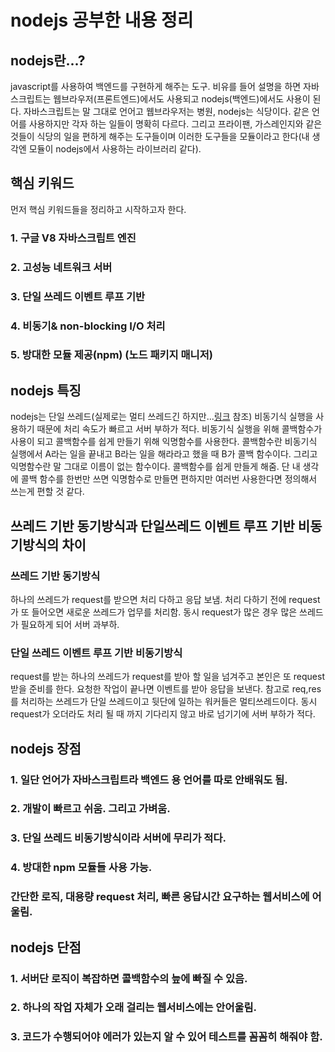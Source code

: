 # nodejs 공부한 내용 정리

## nodejs란...?
javascript를 사용하여 백엔드를 구현하게 해주는 도구. 비유를 들어 설명을 하면 자바스크립트는 웹브라우저(프론트엔드)에서도 사용되고 nodejs(백엔드)에서도 사용이 된다. 자바스크립트는 말 그대로 언어고 웹브라우저는 병원, nodejs는 식당이다. 같은 언어를 사용하지만 각자 하는 일들이 명확히 다르다. 그리고 프라이팬, 가스레인지와 같은 것들이 식당의 일을 편하게 해주는 도구들이며 이러한 도구들을 모듈이라고 한다(내 생각엔 모듈이 nodejs에서 사용하는 라이브러리 같다).

## 핵심 키워드 
먼저 핵심 키워드들을 정리하고 시작하고자 한다.
### 1. 구글 V8 자바스크립트 엔진
### 2. 고성능 네트워크 서버
### 3. 단일 쓰레드 이벤트 루프 기반
### 4. 비동기& non-blocking I/O 처리
### 5. 방대한 모듈 제공(npm) (노드 패키지 매니저)

## nodejs 특징
nodejs는 단일 쓰레드(실제로는 멀티 쓰레드긴 하지만...[링크](http://jeremyko.blogspot.com/2012/12/nodejs.html) 참조) 비동기식 실행을 사용하기 때문에 처리 속도가 빠르고 서버 부하가 적다.
비동기식 실행을 위해 콜백함수가 사용이 되고 콜백함수를 쉽게 만들기 위해 익명함수를 사용한다. 콜백함수란 비동기식 실행에서 A라는 일을 끝내고 B라는 일을 해라라고 했을 때 B가 콜백 함수이다. 그리고 익명함수란 말 그대로 이름이 없는 함수이다. 콜백함수를 쉽게 만들게 해줌. 단 내 생각에 콜백 함수를 한번만 쓰면 익명함수로 만들면 편하지만 여러번 사용한다면 정의해서 쓰는게 편할 것 같다.

## 쓰레드 기반 동기방식과 단일쓰레드 이벤트 루프 기반 비동기방식의 차이
### 쓰레드 기반 동기방식 
하나의 쓰레드가 request를 받으면 처리 다하고 응답 보냄. 처리 다하기 전에 request가 또 들어오면 새로운 쓰레드가 업무를 처리함.
동시 request가 많은 경우 많은 쓰레드가 필요하게 되어 서버 과부하.

### 단일 쓰레드 이벤트 루프 기반 비동기방식
request를 받는 하나의 쓰레드가 request를 받아 할 일을 넘겨주고 본인은 또 request 받을 준비를 한다. 요청한 작업이 끝나면 이벤트를 받아 응답을 보낸다.
참고로 req,res를 처리하는 쓰레드가 단일 쓰레드이고 뒷단에 일하는 워커들은 멀티쓰레드이다.
동시 request가 오더라도 처리 될 때 까지 기다리지 않고 바로 넘기기에 서버 부하가 적다.

## nodejs 장점
### 1. 일단 언어가 자바스크립트라 백엔드 용 언어를 따로 안배워도 됨.
### 2. 개발이 빠르고 쉬움. 그리고 가벼움.
### 3. 단일 쓰레드 비동기방식이라 서버에 무리가 적다.
### 4. 방대한 npm 모듈들 사용 가능.
### 간단한 로직, 대용량 request 처리, 빠른 응답시간 요구하는 웹서비스에 어울림.

## nodejs 단점
### 1. 서버단 로직이 복잡하면 콜백함수의 늪에 빠질 수 있음.
### 2. 하나의 작업 자체가 오래 걸리는 웹서비스에는 안어울림.
### 3. 코드가 수행되어야 에러가 있는지 알 수 있어 테스트를 꼼꼼히 해줘야 함.
